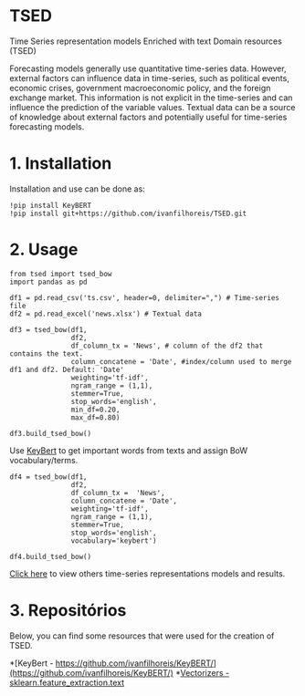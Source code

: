 # TSED
Time Series representation models Enriched with text Domain resources (TSED)

Forecasting models generally use quantitative time-series data. However, external factors can influence data in time-series, such as political events, economic crises, government macroeconomic policy, and the foreign exchange market. This information is not explicit in the time-series and can influence the prediction of the variable values. Textual data can be a source of knowledge about external factors and potentially useful for time-series forecasting models.

# 1. Installation

Installation and use can be done as:

```
!pip install KeyBERT
!pip install git+https://github.com/ivanfilhoreis/TSED.git
```
# 2. Usage

```
from tsed import tsed_bow
import pandas as pd

df1 = pd.read_csv('ts.csv', header=0, delimiter=",") # Time-series file
df2 = pd.read_excel('news.xlsx') # Textual data

df3 = tsed_bow(df1, 
               df2,
               df_column_tx = 'News', # column of the df2 that contains the text. 
               column_concatene = 'Date', #index/column used to merge df1 and df2. Default: 'Date'
               weighting='tf-idf', 
               ngram_range = (1,1), 
               stemmer=True, 
               stop_words='english', 
               min_df=0.20, 
               max_df=0.80)

df3.build_tsed_bow()

```

Use [KeyBert](https://github.com/ivanfilhoreis/KeyBERT/) to get important words from texts and assign BoW vocabulary/terms.

```
df4 = tsed_bow(df1, 
               df2,
               df_column_tx =  'News', 
               column_concatene = 'Date', 
               weighting='tf-idf', 
               ngram_range = (1,1), 
               stemmer=True, 
               stop_words='english', 
               vocabulary='keybert')

df4.build_tsed_bow()

```

[Click here](https://colab.research.google.com/drive/1hQxVviNUwvWvKnytS9fg3ecXmkawMxqs?usp=sharing) to view others time-series representations models and results.

# 3. Repositórios

Below, you can find some resources that were used for the creation of TSED. 

*[KeyBert - https://github.com/ivanfilhoreis/KeyBERT/](https://github.com/ivanfilhoreis/KeyBERT/)
*[Vectorizers - sklearn.feature_extraction.text](https://scikit-learn.org/stable/modules/generated/sklearn.feature_extraction.text.TfidfVectorizer.html)
